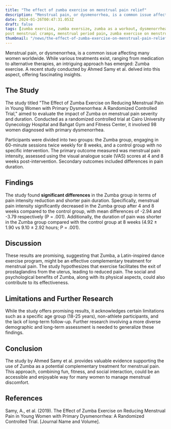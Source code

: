 ```yaml
---
title: "The effect of zumba exercise on menstrual pain relief"
description: "Menstrual pain, or dysmenorrhea, is a common issue affecting many women worldwide. While various treatments exist, ranging from medication to alternative therapies, an intriguing approach has emerged: Zumba exercise. A recent study conducted by Ahmed Samy et al. delved into this aspect, offering fascinating insights."
date: 2024-01-26T00:47:31.053Z
draft: false
tags: [zumba exercise, zumba exersize, zumba as a workout, dysmenorrhea, reduce period cramps, menstrual cramps, post period pain, 
post menstrual cramps, menstrual period pain, zumba exercise on menstrual pain relief, medicine, pain managemet, female health, health, fitness, sport]
thumbnail: "/news/the-effect-of-zumba-exercise-on-menstrual-pain-relief/thumb.webp"
---
```


Menstrual pain, or dysmenorrhea, is a common issue affecting many women worldwide. While various treatments exist, ranging from medication to alternative therapies, an intriguing approach has emerged: Zumba exercise. A recent study conducted by Ahmed Samy et al. delved into this aspect, offering fascinating insights.

## The Study

The study titled "The Effect of Zumba Exercise on Reducing Menstrual Pain in Young Women with Primary Dysmenorrhea: A Randomized Controlled Trial," aimed to evaluate the impact of Zumba on menstrual pain severity and duration. Conducted as a randomized controlled trial at Cairo University Gynecology Hospital and Bahgat Gym and Fitness Center, it involved 98 women diagnosed with primary dysmenorrhea.

Participants were divided into two groups: the Zumba group, engaging in 60-minute sessions twice weekly for 8 weeks, and a control group with no specific intervention. The primary outcome measured was menstrual pain intensity, assessed using the visual analogue scale (VAS) scores at 4 and 8 weeks post-intervention. Secondary outcomes included differences in pain duration.

## Findings

The study found **significant differences** in the Zumba group in terms of pain intensity reduction and shorter pain duration. Specifically, menstrual pain intensity significantly decreased in the Zumba group after 4 and 8 weeks compared to the control group, with mean differences of -2.94 and -3.79 respectively (P = .001). Additionally, the duration of pain was shorter in the Zumba group compared with the control group at 8 weeks (4.92 ± 1.90 vs 9.10 ± 2.92 hours; P = .001).

## Discussion

These results are promising, suggesting that Zumba, a Latin-inspired dance exercise program, might be an effective complementary treatment for menstrual pain. The study hypothesizes that exercise facilitates the exit of prostaglandins from the uterus, leading to reduced pain. The social and psychological benefits of Zumba, along with its physical aspects, could also contribute to its effectiveness.

## Limitations and Further Research

While the study offers promising results, it acknowledges certain limitations such as a specific age group (18-25 years), non-athlete participants, and the lack of long-term follow-up. Further research involving a more diverse demographic and long-term assessment is needed to generalize these findings.

## Conclusion

The study by Ahmed Samy et al. provides valuable evidence supporting the use of Zumba as a potential complementary treatment for menstrual pain. This approach, combining fun, fitness, and social interaction, could be an accessible and enjoyable way for many women to manage menstrual discomfort.


## References
Samy, A., et al. (2019). The Effect of Zumba Exercise on Reducing Menstrual Pain in Young Women with Primary Dysmenorrhea: A Randomized Controlled Trial. [Journal Name and Volume].


